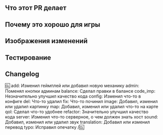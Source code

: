 <!-- Пишите **НИЖЕ** заголовков и **ВЫШЕ** комментариев, иначе что то может пойти не так. -->
<!-- Вы можете прочитать Contributing.MD, если хотите узнать больше. -->

## Что этот PR делает

<!-- Вкратце опишите изменения, которые вносите. -->
<!-- Опишите **все** изменения, так как противное может сказаться на рассмотрении этого PR'а! -->
<!-- Если вы исправляете Issue, добавьте "Fixes #xxxx" (где xxxx - номер Issue) где-нибудь в описании PR'а. Это автоматически закроет Issue после принятия PR'а. -->

## Почему это хорошо для игры

<!-- Опишите, почему, по вашему, следует добавить эти изменения в игру. -->

## Изображения изменений

<!-- Если вы не меняли карту или спрайты, можете опустить эту секцию. Если хотите, можете вставить видео. -->

## Тестирование

<!-- Как вы тестировали свой PR, если делали это вовсе? -->

## Changelog

:cl:
add: Изменил геймплей или добавил новую механику
admin: Поменял кнопки админам
balance: Сделал правки в балансе
code_imp: Незначительно улучшил качество кода
config: Изменил что-то в конфиге
del: Что-то удалил
fix: Что-то починил
image: Добавил, изменил или удалил картинку
map: Добавил, изменил или удалил что-то на карте
qol: Сделал что-то удобнее
refactor: Значительно улучшил качество кода
server: Изменил что-то серверное, о чем должен знать хост
sound: Добавил, изменил или удалил звук
translation: Добавил или изменил перевод
typo: Исправил опечатку
/:cl:

<!-- Оба :cl:'а должны быть на месте, что-бы чейнджлог работал! Вы можете написать свой ник справа от первого :cl:, если хотите. Иначе будет использован ваш ник на ГитХабе. -->
<!-- Вы можете использовать несколько записей с одинаковым префиксом (Они используются только для иконки в игре) и удалить ненужные. Помните, что чейнджлог должен быть понятен обычным игроком. -->
<!-- Если чейнджлог не влияет на игроков(например, это рефактор), вы можете исключить всю секцию. -->
